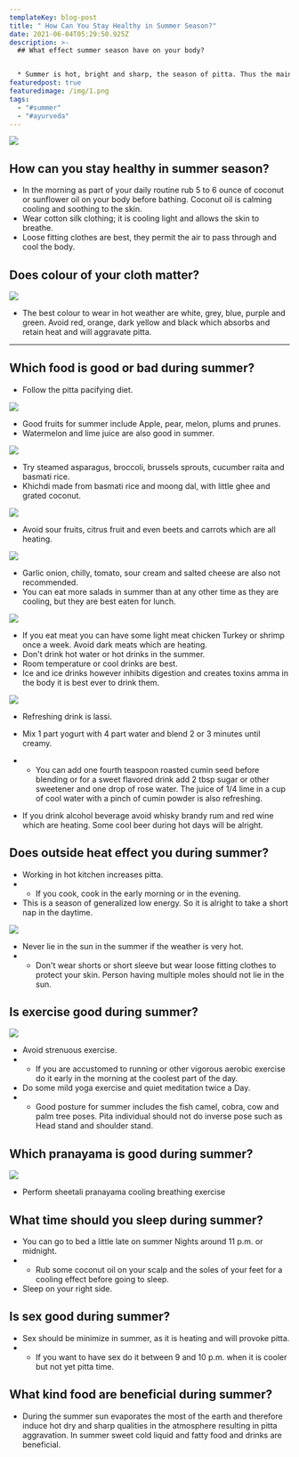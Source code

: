 ```yaml
---
templateKey: blog-post
title: " How Can You Stay Healthy in Summer Season?"
date: 2021-06-04T05:29:50.925Z
description: >-
  ## What effect summer season have on your body?


  * Summer is hot, bright and sharp, the season of pitta. Thus the main recommendation for everyone, especially for individuals whose prakriti is primary pitta, is to keep cool and not allow pitta dosha to become aggravated.
featuredpost: true
featuredimage: /img/1.png
tags:
  - "#summer"
  - "#ayurveda"
---
```

<!--StartFragment-->



[![](https://1.bp.blogspot.com/-H9B3cbTNr7g/YLh-sWchuiI/AAAAAAAAAeQ/BypLjZdZAwkK6EbsMSmZKpNuOQW260NuwCNcBGAsYHQ/s320/1.png)](https://www.blogger.com/u/1/blog/post/edit/7168298537165131910/660222429431923536#)



## How can you stay healthy in summer season?

* In the morning as part of your daily routine rub 5 to 6 ounce of coconut or sunflower oil on your body before bathing. Coconut oil is calming cooling and soothing to the skin.
* Wear cotton silk clothing; it is cooling light and allows the skin to breathe.
* Loose fitting clothes are best, they permit the air to pass through and cool the body.

## Does colour of your cloth matter?

[![](https://1.bp.blogspot.com/-dgWHudX2uSE/YLh-2N6RnII/AAAAAAAAAeY/hzBgxmALU7kU06kTAQQubXM6MTqebthqQCNcBGAsYHQ/s320/2.png)](https://www.blogger.com/u/1/blog/post/edit/7168298537165131910/660222429431923536#)



* The best colour to wear in hot weather are white, grey, blue, purple and green. Avoid red, orange, dark yellow and black which absorbs and retain heat and will aggravate pitta.

- - -

## Which food is good or bad during summer?

* Follow the pitta pacifying diet.

[![](https://1.bp.blogspot.com/-kjYettCOwAw/YLh_BiqzfUI/AAAAAAAAAeg/u9EckBFpfGMiKg_DAW_UqKbjQB6lc-BjgCNcBGAsYHQ/s320/3.png)](https://www.blogger.com/u/1/blog/post/edit/7168298537165131910/660222429431923536#)



* Good fruits for summer include Apple, pear, melon, plums and prunes.
* Watermelon and lime juice are also good in summer.

[![](https://1.bp.blogspot.com/-QLt_-mnLUvc/YLh_ObzGz_I/AAAAAAAAAeo/i04WdCN8644QC-UXVgb_H4p2XosSRyVwwCNcBGAsYHQ/s320/4.png)](https://www.blogger.com/u/1/blog/post/edit/7168298537165131910/660222429431923536#)



* Try steamed asparagus, broccoli, brussels sprouts, cucumber raita and basmati rice.
* Khichdi made from basmati rice and moong dal, with little ghee and grated coconut.

[![](https://1.bp.blogspot.com/-TIWPZoBSbEc/YLh_dOslrmI/AAAAAAAAAew/_XBPcfHD4poSJ-GO19aA6V1MtSNTo13HwCNcBGAsYHQ/s320/5.png)](https://www.blogger.com/u/1/blog/post/edit/7168298537165131910/660222429431923536#)



* Avoid sour fruits, citrus fruit and even beets and carrots which are all heating.

[![](https://1.bp.blogspot.com/-lsKdlG2Rh9I/YLh_mJMQKzI/AAAAAAAAAe4/FIEzHHORZK8tgEdMKqxF-36Q9ywhdli6QCNcBGAsYHQ/s320/6.png)](https://www.blogger.com/u/1/blog/post/edit/7168298537165131910/660222429431923536#)



* Garlic onion, chilly, tomato, sour cream and salted cheese are also not recommended.
* You can eat more salads in summer than at any other time as they are cooling, but they are best eaten for lunch.

[![](https://1.bp.blogspot.com/-fQIXHRfTrdw/YLh_yI_M9oI/AAAAAAAAAfA/y2yKev_A9QYMF4YatkM3j5flTjWpfD6-QCNcBGAsYHQ/s320/7.png)](https://www.blogger.com/u/1/blog/post/edit/7168298537165131910/660222429431923536#)



* If you eat meat you can have some light meat chicken Turkey or shrimp once a week. Avoid dark meats which are heating.
* Don't drink hot water or hot drinks in the summer.
* Room temperature or cool drinks are best.
* Ice and ice drinks however inhibits digestion and creates toxins amma in the body it is best ever to drink them.

[![](https://1.bp.blogspot.com/-5zjVTajBbhg/YLh_6D6Ee-I/AAAAAAAAAfI/pt501q46yN4DiafDfWC0-RQv5C_nUPDlACNcBGAsYHQ/s320/8.png)](https://www.blogger.com/u/1/blog/post/edit/7168298537165131910/660222429431923536#)



* Refreshing drink is lassi.
* Mix 1 part yogurt with 4 part water and blend 2 or 3 minutes until creamy.
* * You can add one fourth teaspoon roasted cumin seed before blending or for a sweet flavored drink add 2 tbsp sugar or other sweetener and one drop of rose water. The juice of 1/4 lime in a cup of cool water with a pinch of cumin powder is also refreshing.



* If you drink alcohol beverage avoid whisky brandy rum and red wine which are heating. Some cool beer during hot days will be alright.



## Does outside heat effect you during summer?

* Working in hot kitchen increases pitta.
* * If you cook, cook in the early morning or in the evening.
* This is a season of generalized low energy. So it is alright to take a short nap in the daytime.

[![](https://1.bp.blogspot.com/-iNflRKiW-N8/YLiAE20jEvI/AAAAAAAAAfQ/XjV2jEFHa9ElIsHLv7rnevZsHcdD-xCRQCNcBGAsYHQ/s320/9.png)](https://www.blogger.com/u/1/blog/post/edit/7168298537165131910/660222429431923536#)



* Never lie in the sun in the summer if the weather is very hot.
* * Don't wear shorts or short sleeve but wear loose fitting clothes to protect your skin. Person having multiple moles should not lie in the sun.

## Is exercise good during summer?

[![](https://1.bp.blogspot.com/-QafVGMwpV28/YLiAJnhkI2I/AAAAAAAAAfY/gQvAAl500IMbesTuUnynatvvK56jvJ91ACNcBGAsYHQ/s320/10.png)](https://www.blogger.com/u/1/blog/post/edit/7168298537165131910/660222429431923536#)



* Avoid strenuous exercise.
* * If you are accustomed to running or other vigorous aerobic exercise do it early in the morning at the coolest part of the day.
* Do some mild yoga exercise and quiet meditation twice a Day.
* * Good posture for summer includes the fish camel, cobra, cow and palm tree poses. Pita individual should not do inverse pose such as Head stand and shoulder stand.

## Which pranayama is good during summer?

[![](https://1.bp.blogspot.com/-9UNmPyuMfjk/YLiAQAF78JI/AAAAAAAAAfc/FcKyA_O6cZIO-Lg9EV3_TU9JWF7_ERqCwCNcBGAsYHQ/s320/11.png)](https://www.blogger.com/u/1/blog/post/edit/7168298537165131910/660222429431923536#)



* Perform sheetali pranayama cooling breathing exercise

## What time should you sleep during summer?

* You can go to bed a little late on summer Nights around 11 p.m. or midnight.
* * Rub some coconut oil on your scalp and the soles of your feet for a cooling effect before going to sleep.
* Sleep on your right side.

## Is sex good during summer?

* Sex should be minimize in summer, as it is heating and will provoke pitta.
* * If you want to have sex do it between 9 and 10 p.m. when it is cooler but not yet pitta time.

## What kind food are beneficial during summer?

* During the summer sun evaporates the most of the earth and therefore induce hot dry and sharp qualities in the atmosphere resulting in pitta aggravation. In summer sweet cold liquid and fatty food and drinks are beneficial.





<!--EndFragment-->